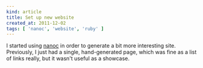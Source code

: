 ```yaml
---
kind: article
title: Set up new website
created_at: 2011-12-02
tags: [ 'nanoc', 'website', 'ruby' ]
---
```


I started using [nanoc](http://nanoc.stoneship.org/) in order to generate a bit more interesting site.
Previously, I just had a single, hand-generated page, which was fine as a list of links really, but it wasn't useful as a showcase.